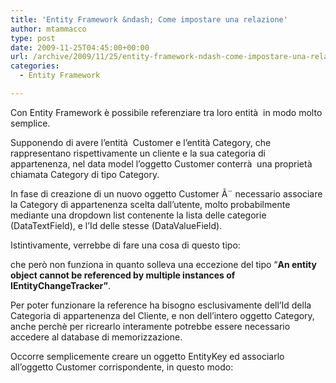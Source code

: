 ```yaml
---
title: 'Entity Framework &ndash; Come impostare una relazione'
author: mtammacco
type: post
date: 2009-11-25T04:45:00+00:00
url: /archive/2009/11/25/entity-framework-ndash-come-impostare-una-relazione.aspx
categories:
  - Entity Framework

---
```

Con Entity Framework è possibile referenziare tra loro entità  in modo molto semplice.

Supponendo di avere l&#8217;entità  Customer e l&#8217;entità Category, che rappresentano rispettivamente un cliente e la sua categoria di appartenenza, nel data model l&#8217;oggetto Customer conterrà  una proprietà  chiamata Category di tipo Category.

In fase di creazione di un nuovo oggetto Customer Ã¨ necessario associare la Category di appartenenza scelta dall&#8217;utente, molto probabilmente mediante una dropdown list contenente la lista delle categorie (DataTextField), e l&#8217;Id delle stesse (DataValueField).

Istintivamente, verrebbe di fare una cosa di questo tipo:



che però non funziona in quanto solleva una eccezione del tipo &#8220;**An entity object cannot be referenced by multiple instances of IEntityChangeTracker&#8221;**.

Per poter funzionare la reference ha bisogno esclusivamente dell&#8217;Id della Categoria di appartenenza del Cliente, e non dell&#8217;intero oggetto Category, anche perchè per ricrearlo interamente potrebbe essere necessario accedere al database di memorizzazione.

Occorre semplicemente creare un oggetto EntityKey ed associarlo all&#8217;oggetto Customer corrispondente, in questo modo:
